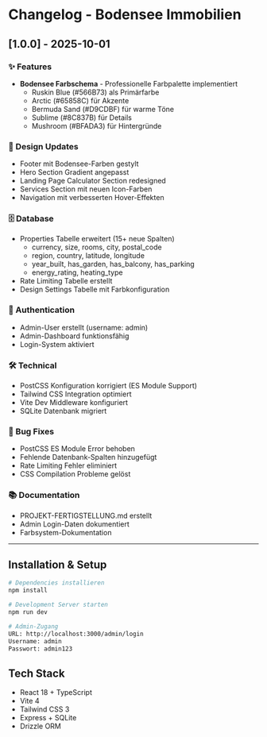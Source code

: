 # Changelog - Bodensee Immobilien

## [1.0.0] - 2025-10-01

### ✨ Features
- **Bodensee Farbschema** - Professionelle Farbpalette implementiert
  - Ruskin Blue (#566B73) als Primärfarbe
  - Arctic (#65858C) für Akzente
  - Bermuda Sand (#D9CDBF) für warme Töne
  - Sublime (#8C837B) für Details
  - Mushroom (#BFADA3) für Hintergründe

### 🎨 Design Updates
- Footer mit Bodensee-Farben gestylt
- Hero Section Gradient angepasst
- Landing Page Calculator Section redesigned
- Services Section mit neuen Icon-Farben
- Navigation mit verbesserten Hover-Effekten

### 🗄️ Database
- Properties Tabelle erweitert (15+ neue Spalten)
  - currency, size, rooms, city, postal_code
  - region, country, latitude, longitude
  - year_built, has_garden, has_balcony, has_parking
  - energy_rating, heating_type
- Rate Limiting Tabelle erstellt
- Design Settings Tabelle mit Farbkonfiguration

### 🔐 Authentication
- Admin-User erstellt (username: admin)
- Admin-Dashboard funktionsfähig
- Login-System aktiviert

### 🛠️ Technical
- PostCSS Konfiguration korrigiert (ES Module Support)
- Tailwind CSS Integration optimiert
- Vite Dev Middleware konfiguriert
- SQLite Datenbank migriert

### 🐛 Bug Fixes
- PostCSS ES Module Error behoben
- Fehlende Datenbank-Spalten hinzugefügt
- Rate Limiting Fehler eliminiert
- CSS Compilation Probleme gelöst

### 📚 Documentation
- PROJEKT-FERTIGSTELLUNG.md erstellt
- Admin Login-Daten dokumentiert
- Farbsystem-Dokumentation

---

## Installation & Setup

```bash
# Dependencies installieren
npm install

# Development Server starten
npm run dev

# Admin-Zugang
URL: http://localhost:3000/admin/login
Username: admin
Passwort: admin123
```

## Tech Stack
- React 18 + TypeScript
- Vite 4
- Tailwind CSS 3
- Express + SQLite
- Drizzle ORM
